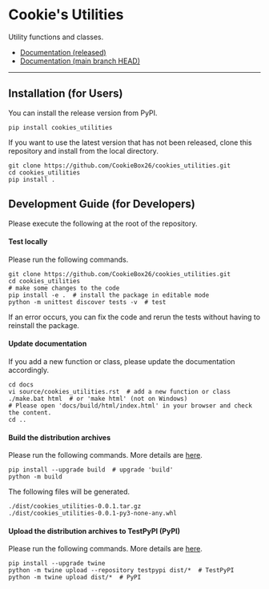 # Cookie's Utilities

Utility functions and classes.

<!-- - [TestPyPI](https://test.pypi.org/project/cookies-utilities/) -->
<!-- - [PyPI](https://pypi.org/project/cookies-utilities/) -->
- [Documentation (released)](https://cookies-utilities.readthedocs.io/en/stable/)
- [Documentation (main branch HEAD)](https://cookies-utilities.readthedocs.io/en/latest/)

---

## Installation (for Users)

You can install the release version from PyPI.

```
pip install cookies_utilities
```

If you want to use the latest version that has not been released, clone this repository and install from the local directory.

```
git clone https://github.com/CookieBox26/cookies_utilities.git
cd cookies_utilities
pip install .
```

## Development Guide (for Developers)

Please execute the following at the root of the repository.

#### Test locally

Please run the following commands.

```
git clone https://github.com/CookieBox26/cookies_utilities.git
cd cookies_utilities
# make some changes to the code
pip install -e .  # install the package in editable mode
python -m unittest discover tests -v  # test
```
If an error occurs, you can fix the code and rerun the tests without having to reinstall the package.

#### Update documentation

If you add a new function or class, please update the documentation accordingly.

```
cd docs
vi source/cookies_utilities.rst  # add a new function or class
./make.bat html  # or 'make html' (not on Windows)
# Please open 'docs/build/html/index.html' in your browser and check the content.
cd ..
```

#### Build the distribution archives

Please run the following commands. More details are [here](https://packaging.python.org/en/latest/tutorials/packaging-projects/#generating-distribution-archives).

```
pip install --upgrade build  # upgrade 'build'
python -m build
```

The following files will be generated.

```
./dist/cookies_utilities-0.0.1.tar.gz
./dist/cookies_utilities-0.0.1-py3-none-any.whl
```

#### Upload the distribution archives to TestPyPI (PyPI)

Please run the following commands. More details are [here](https://packaging.python.org/en/latest/tutorials/packaging-projects/#uploading-the-distribution-archives).

```
pip install --upgrade twine
python -m twine upload --repository testpypi dist/*  # TestPyPI
python -m twine upload dist/*  # PyPI
```

